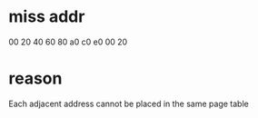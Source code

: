 # miss addr

00 20 40 60 80 a0 c0 e0 00 20

# reason

Each adjacent address cannot be placed in the same page table
